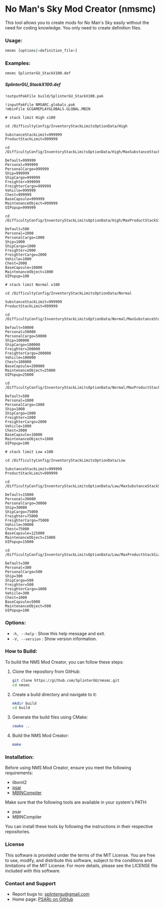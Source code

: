 # No Man's Sky Mod Creator (nmsmc)

This tool allows you to create mods for No Man's Sky easily without the need for coding knowledge. You only need to create definition files.

### Usage:

```sh
nmsmc [options|<definition_file>]
```

### Examples:

```sh
nmsmc SplinterGU_StackX100.def
```

##### SplinterGU_StackX100.def
```
!outputPakFile build/SplinterGU_StackX100.pak

!inputPakFile NMSARC.globals.pak
!mbinFile GCGAMEPLAYGLOBALS.GLOBAL.MBIN

# stack limit High x100

cd /DifficultyConfig/InventoryStackLimitsOptionData/High

SubstanceStackLimit=999999
ProductStackLimit=999999

cd /DifficultyConfig/InventoryStackLimitsOptionData/High/MaxSubstanceStackSizes

Default=999999
Personal=999999
PersonalCargo=999999
Ship=999999
ShipCargo=999999
Freighter=999999
FreighterCargo=999999
Vehicle=999999
Chest=999999
BaseCapsule=999999
MaintenanceObject=999999
UIPopup=999999

cd /DifficultyConfig/InventoryStackLimitsOptionData/High/MaxProductStackSizes

Default=500
Personal=1000
PersonalCargo=1000
Ship=1000
ShipCargo=1000
Freighter=2000
FreighterCargo=2000
Vehicle=1000
Chest=2000
BaseCapsule=10000
MaintenanceObject=1000
UIPopup=100

# stack limit Normal x100

cd /DifficultyConfig/InventoryStackLimitsOptionData/Normal

SubstanceStackLimit=999999
ProductStackLimit=999999

cd /DifficultyConfig/InventoryStackLimitsOptionData/Normal/MaxSubstanceStackSizes

Default=50000
Personal=50000
PersonalCargo=50000
Ship=100000
ShipCargo=100000
Freighter=200000
FreighterCargo=200000
Vehicle=100000
Chest=100000
BaseCapsule=200000
MaintenanceObject=25000
UIPopup=25000

cd /DifficultyConfig/InventoryStackLimitsOptionData/Normal/MaxProductStackSizes

Default=500
Personal=1000
PersonalCargo=1000
Ship=1000
ShipCargo=1000
Freighter=1000
FreighterCargo=2000
Vehicle=1000
Chest=2000
BaseCapsule=10000
MaintenanceObject=1000
UIPopup=100

# stack limit Low x100

cd /DifficultyConfig/InventoryStackLimitsOptionData/Low

SubstanceStackLimit=999999
ProductStackLimit=999999

cd /DifficultyConfig/InventoryStackLimitsOptionData/Low/MaxSubstanceStackSizes

Default=15000
Personal=30000
PersonalCargo=30000
Ship=30000
ShipCargo=75000
Freighter=75000
FreighterCargo=75000
Vehicle=30000
Chest=75000
BaseCapsule=125000
MaintenanceObject=15000
UIPopup=15000

cd /DifficultyConfig/InventoryStackLimitsOptionData/Low/MaxProductStackSizes

Default=300
Personal=300
PersonalCargo=500
Ship=300
ShipCargo=500
Freighter=500
FreighterCargo=1000
Vehicle=300
Chest=1000
BaseCapsule=5000
MaintenanceObject=500
UIPopup=100
```

### Options:
- `-h, --help` :        Show this help message and exit.
- `-V, --version` :     Show version information.


### How to Build:

To build the NMS Mod Creator, you can follow these steps:

1. Clone the repository from GitHub:

   ```sh
   git clone https://github.com/SplinterGU/nmsmc.git
   cd nmsmc
   ```

2. Create a build directory and navigate to it:

   ```sh
   mkdir build
   cd build
   ```

3. Generate the build files using CMake:

   ```sh
   cmake ..
   ```

4. Build the NMS Mod Creator:

   ```sh
   make
   ```

### Installation:

Before using NMS Mod Creator, ensure you meet the following requirements:

- libxml2
- [psar](https://github.com/SplinterGU/PSARc)
- [MBINCompiler](https://github.com/monkeyman192/MBINCompiler)

Make sure that the following tools are available in your system's PATH:

- psar
- MBINCompiler

You can install these tools by following the instructions in their respective repositories.

### License

This software is provided under the terms of the MIT License. You are free to use, modify, and distribute this software, subject to the conditions and limitations of the MIT License. For more details, please see the LICENSE file included with this software.

### Contact and Support

- Report bugs to: splintergu@gmail.com
- Home page: [PSARc on GitHub](https://github.com/SplinterGU/nmsmc)
